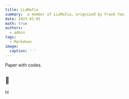 ```yaml
---
title: LLaMafia
summary:  a member of LLaMafia, orignized by Frank Yao
date: 2023-01-01
math: true
authors:
  - admin
tags:
  - Markdown
image:
  caption: ' '
---
```


Paper with codes.


##  🙌
hi 